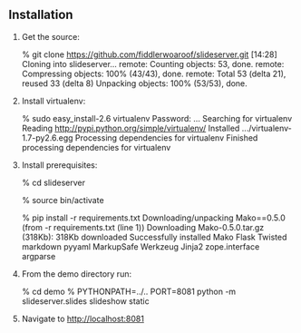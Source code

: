 ## Installation


1. Get the source:

      % git clone https://github.com/fiddlerwoaroof/slideserver.git                                                                       [14:28]
      Cloning into slideserver...
      remote: Counting objects: 53, done.
      remote: Compressing objects: 100% (43/43), done.
      remote: Total 53 (delta 21), reused 33 (delta 8)
      Unpacking objects: 100% (53/53), done.

2. Install virtualenv:

      % sudo easy_install-2.6 virtualenv
      Password: ...
      Searching for virtualenv
      Reading http://pypi.python.org/simple/virtualenv/
      <snip>
      Installed .../virtualenv-1.7-py2.6.egg
      Processing dependencies for virtualenv
      Finished processing dependencies for virtualenv


3. Install prerequisites:

      % cd slideserver

      % source bin/activate

      % pip install -r requirements.txt
      Downloading/unpacking Mako==0.5.0 (from -r requirements.txt (line 1))
      Downloading Mako-0.5.0.tar.gz (318Kb): 318Kb downloaded
      <snip>
      Successfully installed Mako Flask Twisted markdown pyyaml MarkupSafe Werkzeug Jinja2 zope.interface argparse
      

4. From the demo directory run:

      % cd demo
      % PYTHONPATH=../.. PORT=8081 python -m slideserver.slides slideshow static

5. Navigate to <http://localhost:8081>

